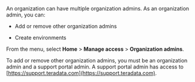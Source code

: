 An organization can have multiple organization admins. As an organization admin, you can:

-   Add or remove other organization admins


-   Create environments


From the menu, select **Home** > **Manage access** > **Organization admins**.

To add or remove other organization admins, you must be an organization admin and a support portal admin. A support portal admin has access to [https://support.teradata.com](https://support.teradata.com).

